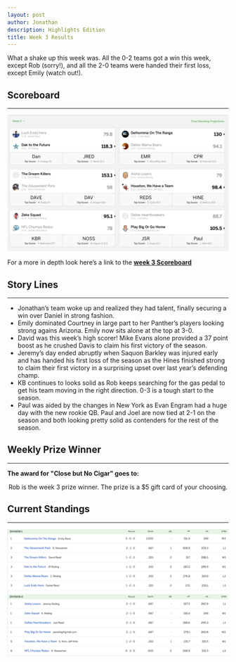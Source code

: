```yaml
---
layout: post
author: Jonathan
description: Highlights Edition
title: Week 3 Results
---
```

What a shake up this week was. All the 0-2 teams got a win this week, except Rob (sorry!), and all the 2-0 teams were handed their first loss, except Emily (watch out!).

## Scoreboard
---
<img class="center" src="/assets/results/wr3.png" alt="week 3 results">

For a more in depth look here’s a link to the **[week 3 Scoreboard](https://fantasy.espn.com/football/league/scoreboard?leagueId=215530&matchupPeriodId=3&mSPID=3)**


## Story Lines
---
- Jonathan’s team woke up and realized they had talent, finally securing a win over Daniel in strong fashion. 
- Emily dominated Courtney in large part to her Panther’s players looking strong agains Arizona. Emily now sits alone at the top at 3-0.
- David was this week’s high scorer! Mike Evans alone provided a 37 point boost as he crushed Davis to claim his first victory of the season.
- Jeremy’s day ended abruptly when Saquon Barkley was injured early and has handed his first loss of the season as the Hines finished strong to claim their first victory in a surprising upset over last year’s defending champ. 
- KB continues to looks solid as Rob keeps searching for the gas pedal to get his team moving in the right direction. 0-3 is a tough start to the season. 
- Paul was aided by the changes in New York as Evan Engram had a huge day with the new rookie QB. Paul and Joel are now tied at 2-1 on the season and both looking pretty solid as contenders for the rest of the season.

## Weekly Prize Winner
---
**The award for "Close but No Cigar" goes to:**

<p  class="callout" align="center"> Rob is the week 3 prize winner. The prize is a $5 gift card of your choosing.</p>

## Current Standings
---

<img class="center" src="/assets/results/ws3.png" alt="week 3 standings">